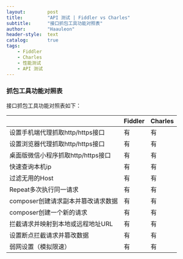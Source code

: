 ```yaml
---
layout:        post
title:         "API 测试 | Fiddler vs Charles"
subtitle:      "接口抓包工具功能对照表"
author:        "Haauleon"
header-style:  text
catalog:       true
tags:
    - Fiddler
    - Charles
    - 性能测试
    - API 测试
---
```


### 抓包工具功能对照表  
接口抓包工具功能对照表如下：    

| |Fiddler|Charles|
|---|---|---|
| 设置手机端代理抓取http/https接口   | 有 | 有 |
| 设置浏览器代理抓取http/https接口   | 有 | 有 |
| 桌面版微信小程序抓取http/https接口 | 有 | 有 |
| 快速查询本机ip                   | 有 | 有 |
| 过滤无用的Host                   | 有 | 有 |
| Repeat多次执行同一请求            | 有 | 有 |
| composer创建请求副本并篡改请求数据  | 有 | 有 |
| composer创建一个新的请求          | 有 | 有 |
| 拦截请求并映射到本地或远程地址URL    | 有 | 有 |
| 设置断点拦截请求并篡改数据          | 有 | 有 |
| 弱网设置（模拟限速）               | 有 | 有 |